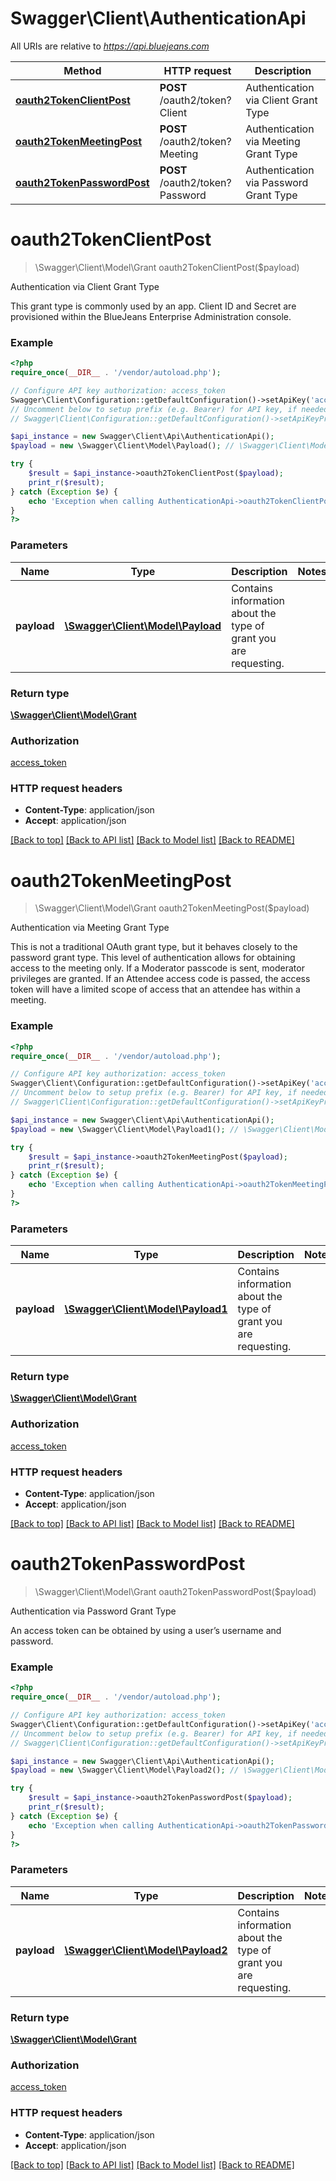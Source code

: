 # Swagger\Client\AuthenticationApi

All URIs are relative to *https://api.bluejeans.com*

Method | HTTP request | Description
------------- | ------------- | -------------
[**oauth2TokenClientPost**](AuthenticationApi.md#oauth2TokenClientPost) | **POST** /oauth2/token?Client | Authentication via Client Grant Type
[**oauth2TokenMeetingPost**](AuthenticationApi.md#oauth2TokenMeetingPost) | **POST** /oauth2/token?Meeting | Authentication via Meeting Grant Type
[**oauth2TokenPasswordPost**](AuthenticationApi.md#oauth2TokenPasswordPost) | **POST** /oauth2/token?Password | Authentication via Password Grant Type


# **oauth2TokenClientPost**
> \Swagger\Client\Model\Grant oauth2TokenClientPost($payload)

Authentication via Client Grant Type

This grant type is commonly used by an app. Client ID and Secret are provisioned within the BlueJeans Enterprise Administration console.

### Example
```php
<?php
require_once(__DIR__ . '/vendor/autoload.php');

// Configure API key authorization: access_token
Swagger\Client\Configuration::getDefaultConfiguration()->setApiKey('access_token', 'YOUR_API_KEY');
// Uncomment below to setup prefix (e.g. Bearer) for API key, if needed
// Swagger\Client\Configuration::getDefaultConfiguration()->setApiKeyPrefix('access_token', 'Bearer');

$api_instance = new Swagger\Client\Api\AuthenticationApi();
$payload = new \Swagger\Client\Model\Payload(); // \Swagger\Client\Model\Payload | Contains information about the type of grant you are requesting.

try {
    $result = $api_instance->oauth2TokenClientPost($payload);
    print_r($result);
} catch (Exception $e) {
    echo 'Exception when calling AuthenticationApi->oauth2TokenClientPost: ', $e->getMessage(), PHP_EOL;
}
?>
```

### Parameters

Name | Type | Description  | Notes
------------- | ------------- | ------------- | -------------
 **payload** | [**\Swagger\Client\Model\Payload**](../Model/\Swagger\Client\Model\Payload.md)| Contains information about the type of grant you are requesting. |

### Return type

[**\Swagger\Client\Model\Grant**](../Model/Grant.md)

### Authorization

[access_token](../../README.md#access_token)

### HTTP request headers

 - **Content-Type**: application/json
 - **Accept**: application/json

[[Back to top]](#) [[Back to API list]](../../README.md#documentation-for-api-endpoints) [[Back to Model list]](../../README.md#documentation-for-models) [[Back to README]](../../README.md)

# **oauth2TokenMeetingPost**
> \Swagger\Client\Model\Grant oauth2TokenMeetingPost($payload)

Authentication via Meeting Grant Type

This is not a traditional OAuth grant type, but it behaves closely to the password grant type. This level of authentication allows for obtaining access to the meeting only. If a Moderator passcode is sent, moderator privileges are granted. If an Attendee access code is passed, the access token will have a limited scope of access that an attendee has within a meeting.

### Example
```php
<?php
require_once(__DIR__ . '/vendor/autoload.php');

// Configure API key authorization: access_token
Swagger\Client\Configuration::getDefaultConfiguration()->setApiKey('access_token', 'YOUR_API_KEY');
// Uncomment below to setup prefix (e.g. Bearer) for API key, if needed
// Swagger\Client\Configuration::getDefaultConfiguration()->setApiKeyPrefix('access_token', 'Bearer');

$api_instance = new Swagger\Client\Api\AuthenticationApi();
$payload = new \Swagger\Client\Model\Payload1(); // \Swagger\Client\Model\Payload1 | Contains information about the type of grant you are requesting.

try {
    $result = $api_instance->oauth2TokenMeetingPost($payload);
    print_r($result);
} catch (Exception $e) {
    echo 'Exception when calling AuthenticationApi->oauth2TokenMeetingPost: ', $e->getMessage(), PHP_EOL;
}
?>
```

### Parameters

Name | Type | Description  | Notes
------------- | ------------- | ------------- | -------------
 **payload** | [**\Swagger\Client\Model\Payload1**](../Model/\Swagger\Client\Model\Payload1.md)| Contains information about the type of grant you are requesting. |

### Return type

[**\Swagger\Client\Model\Grant**](../Model/Grant.md)

### Authorization

[access_token](../../README.md#access_token)

### HTTP request headers

 - **Content-Type**: application/json
 - **Accept**: application/json

[[Back to top]](#) [[Back to API list]](../../README.md#documentation-for-api-endpoints) [[Back to Model list]](../../README.md#documentation-for-models) [[Back to README]](../../README.md)

# **oauth2TokenPasswordPost**
> \Swagger\Client\Model\Grant oauth2TokenPasswordPost($payload)

Authentication via Password Grant Type

An access token can be obtained by using a user’s username and password.

### Example
```php
<?php
require_once(__DIR__ . '/vendor/autoload.php');

// Configure API key authorization: access_token
Swagger\Client\Configuration::getDefaultConfiguration()->setApiKey('access_token', 'YOUR_API_KEY');
// Uncomment below to setup prefix (e.g. Bearer) for API key, if needed
// Swagger\Client\Configuration::getDefaultConfiguration()->setApiKeyPrefix('access_token', 'Bearer');

$api_instance = new Swagger\Client\Api\AuthenticationApi();
$payload = new \Swagger\Client\Model\Payload2(); // \Swagger\Client\Model\Payload2 | Contains information about the type of grant you are requesting.

try {
    $result = $api_instance->oauth2TokenPasswordPost($payload);
    print_r($result);
} catch (Exception $e) {
    echo 'Exception when calling AuthenticationApi->oauth2TokenPasswordPost: ', $e->getMessage(), PHP_EOL;
}
?>
```

### Parameters

Name | Type | Description  | Notes
------------- | ------------- | ------------- | -------------
 **payload** | [**\Swagger\Client\Model\Payload2**](../Model/\Swagger\Client\Model\Payload2.md)| Contains information about the type of grant you are requesting. |

### Return type

[**\Swagger\Client\Model\Grant**](../Model/Grant.md)

### Authorization

[access_token](../../README.md#access_token)

### HTTP request headers

 - **Content-Type**: application/json
 - **Accept**: application/json

[[Back to top]](#) [[Back to API list]](../../README.md#documentation-for-api-endpoints) [[Back to Model list]](../../README.md#documentation-for-models) [[Back to README]](../../README.md)

